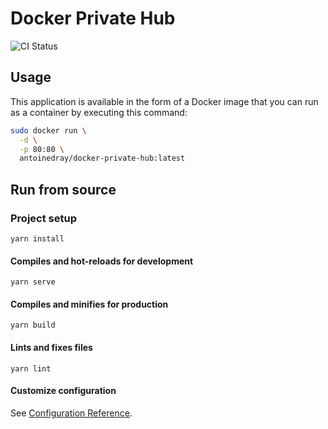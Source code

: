 # Docker Private Hub

![CI Status](https://github.com/antoinedray/docker-private-hub/workflows/CI/badge.svg)

## Usage

This application is available in the form of a Docker image that you can run as a container by executing this command:

```sh
sudo docker run \
  -d \
  -p 80:80 \
  antoinedray/docker-private-hub:latest
```

## Run from source

### Project setup
```
yarn install
```

#### Compiles and hot-reloads for development
```
yarn serve
```

#### Compiles and minifies for production
```
yarn build
```

#### Lints and fixes files
```
yarn lint
```

#### Customize configuration
See [Configuration Reference](https://cli.vuejs.org/config/).
